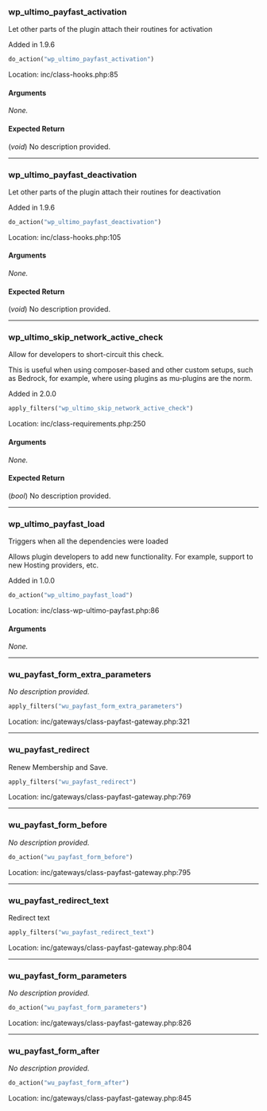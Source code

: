 ### wp_ultimo_payfast_activation

Let other parts of the plugin attach their routines for activation

Added in 1.9.6

```php
do_action("wp_ultimo_payfast_activation")
```

Location: inc/class-hooks.php:85

#### Arguments
*None.*

#### Expected Return
(_void_) No description provided.

---
### wp_ultimo_payfast_deactivation

Let other parts of the plugin attach their routines for deactivation

Added in 1.9.6

```php
do_action("wp_ultimo_payfast_deactivation")
```

Location: inc/class-hooks.php:105

#### Arguments
*None.*

#### Expected Return
(_void_) No description provided.

---
### wp_ultimo_skip_network_active_check

Allow for developers to short-circuit this check.

This is useful when using composer-based and other custom setups, such as Bedrock, for example, where using plugins as mu-plugins are the norm.

Added in 2.0.0

```php
apply_filters("wp_ultimo_skip_network_active_check")
```

Location: inc/class-requirements.php:250

#### Arguments
*None.*

#### Expected Return
(_bool_) No description provided.

---
### wp_ultimo_payfast_load

Triggers when all the dependencies were loaded

Allows plugin developers to add new functionality. For example, support to new Hosting providers, etc.

Added in 1.0.0

```php
do_action("wp_ultimo_payfast_load")
```

Location: inc/class-wp-ultimo-payfast.php:86

#### Arguments
*None.*

---
### wu_payfast_form_extra_parameters

*No description provided.*

```php
apply_filters("wu_payfast_form_extra_parameters")
```

Location: inc/gateways/class-payfast-gateway.php:321

---
### wu_payfast_redirect

Renew Membership and Save.

```php
apply_filters("wu_payfast_redirect")
```

Location: inc/gateways/class-payfast-gateway.php:769

---
### wu_payfast_form_before

*No description provided.*

```php
do_action("wu_payfast_form_before")
```

Location: inc/gateways/class-payfast-gateway.php:795

---
### wu_payfast_redirect_text

Redirect text

```php
apply_filters("wu_payfast_redirect_text")
```

Location: inc/gateways/class-payfast-gateway.php:804

---
### wu_payfast_form_parameters

*No description provided.*

```php
do_action("wu_payfast_form_parameters")
```

Location: inc/gateways/class-payfast-gateway.php:826

---
### wu_payfast_form_after

*No description provided.*

```php
do_action("wu_payfast_form_after")
```

Location: inc/gateways/class-payfast-gateway.php:845


